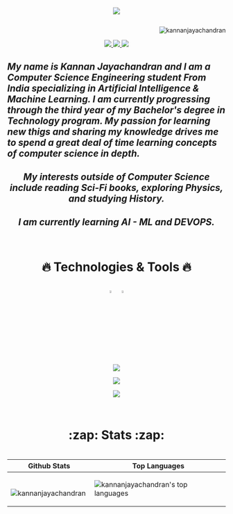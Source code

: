 <html>

<body>

<h1 align="center">

<a href="https://git.io/typing-svg">

<img src="https://readme-typing-svg.herokuapp.com/?lines=Hello,+There!+👋;This+is+Kannan....;Nice+to+meet+you!&center=true&size=30"/>  </a>

</h1> 
  
<p align="right">
    <img src="https://komarev.com/ghpvc/?username=kannanjayachandran&label=Profile%20views&color=0e75b6&style=flat"alt="kannanjayachandran"/> </p>
    
    
    

<p align="center">
  <a href="https://twitter.com/kannanj362">
  <img src="https://skillicons.dev/icons?i=twitter" />
    <a href="https://www.linkedin.com/in/kannan-j-976502223/">
    <img src="https://skillicons.dev/icons?i=linkedin" />
    <a href="https://www.instagram.com/kannan.jayachandran/">
    <img src="https://skillicons.dev/icons?i=instagram" />    
  </a>
</p>
    

<h2 style= align="center"><i>  My name is Kannan Jayachandran and I am a Computer Science Engineering student 
From India specializing in Artificial Intelligence & Machine Learning. I am currently progressing through the third year of my Bachelor's degree in Technology program. My passion for learning new thigs and sharing my knowledge
drives me to spend a great deal of time learning concepts
of computer science in depth.  </i>

</h2>

<h2 align="center"><i> My interests outside of Computer Science include reading Sci-Fi books,
 exploring Physics, and studying History.</i> </h2>

<h2 align="center"> <i>I am currently learning AI - ML and DEVOPS.</i> </h2>

<br>
 
<h1 align="center" >

:fire: Technologies & Tools :fire:

</h1>


 
<div align="center" class="tools">



 
 
 <p align="center">
 
[<img src="https://github.com/get-icon/geticon/blob/master/icons/numpy-icon.svg" width="4%"/>](https://numpy.org/doc/)
&nbsp;[<img src="https://raw.githubusercontent.com/get-icon/geticon/master/icons/pandas-icon.svg" width="4%"/>](https://pandas.pydata.org/)
    
</p>


<p align="center">
  <a href="https://github.com/kannanjayachandran">
    <img src="https://skillicons.dev/icons?i=html,css,bootstrap,flask" />
  </a>
</p>




<p align="center">
  <a href="https://github.com/kannanjayachandran">
    <img src="https://skillicons.dev/icons?i=git,linux,latex,azure,gcp,nodejs" />
  </a>
</p>

<p align="center">
  <a href="https://github.com/kannanjayachandran">
    <img src="https://skillicons.dev/icons?i=c,cpp,java,python,js,r,go" />
  </a>
</p>


</div>

 <br>
 
 <h1 align="center">
:zap: Stats  :zap:

 </h1>
 
 <h1 align="center">
 
|   Github Stats    |   Top Languages             |
|    -----------    |   -----------------------   |
| <p>&nbsp;<img align="center" src="https://github-readme-stats.vercel.app/api?username=kannanjayachandran&show_icons=true&theme=radical" alt="kannanjayachandran" /></p> | ![kannanjayachandran's top languages](https://github-readme-stats.vercel.app/api/top-langs/?username=kannanjayachandran&langs_count=10&show_icons=true&title_color=f6c32c&icon_color=f6c32c&text_color=9f9f9f&bg_color=151515&count_private=true&layout=compact) |

 </h1>
 
  </body>
    
</html>
